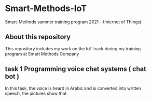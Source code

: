 # Smart-Methods-IoT
Smart-Methods summer training program 2021 - (Internet of Things)
## About this repository 
This repository includes my work on the IoT track during my training program at Smart Methods Company
## task 1 Programming voice chat systems ( chat bot ) 
In this task, the voice is heard in Arabic and is converted into written speech, the pictures show that.


